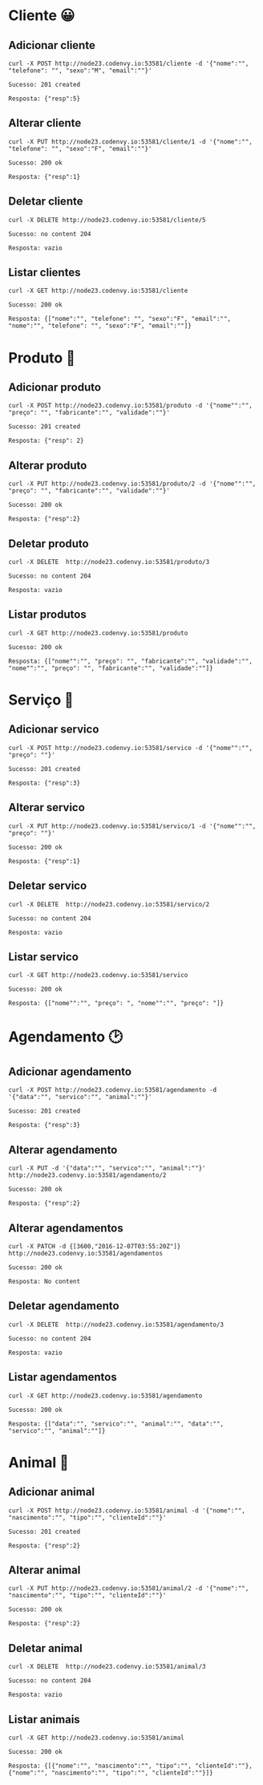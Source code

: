 # Cliente :grinning:

## Adicionar cliente 

    curl -X POST http://node23.codenvy.io:53581/cliente -d '{"nome":"", "telefone": "", "sexo":"M", "email":""}'
    
    Sucesso: 201 created 
    
    Resposta: {"resp":5}
    
## Alterar cliente

    curl -X PUT http://node23.codenvy.io:53581/cliente/1 -d '{"nome":"", "telefone": "", "sexo":"F", "email":""}'
    
    Sucesso: 200 ok
    
    Resposta: {"resp":1}

## Deletar cliente

    curl -X DELETE http://node23.codenvy.io:53581/cliente/5
    
    Sucesso: no content 204

    Resposta: vazio
    
## Listar clientes

    curl -X GET http://node23.codenvy.io:53581/cliente
    
    Sucesso: 200 ok
    
    Resposta: {["nome":"", "telefone": "", "sexo":"F", "email":"", "nome":"", "telefone": "", "sexo":"F", "email":""]}
    
# Produto :paw_prints:

## Adicionar produto 

    curl -X POST http://node23.codenvy.io:53581/produto -d '{"nome"":"", "preço": "", "fabricante":"", "validade":""}'
    
    Sucesso: 201 created
    
    Resposta: {"resp": 2}
    
## Alterar produto 

    curl -X PUT http://node23.codenvy.io:53581/produto/2 -d '{"nome"":"", "preço": "", "fabricante":"", "validade":""}'
    
    Sucesso: 200 ok
    
    Resposta: {"resp":2}
    
## Deletar produto 

    curl -X DELETE 	http://node23.codenvy.io:53581/produto/3
    
    Sucesso: no content 204
    
    Resposta: vazio
    
## Listar produtos

    curl -X GET http://node23.codenvy.io:53581/produto
    
    Sucesso: 200 ok
    
    Resposta: {["nome"":"", "preço": "", "fabricante":"", "validade":"", "nome"":"", "preço": "", "fabricante":"", "validade":""]}
    
# Serviço :shower:
    
## Adicionar servico

    curl -X POST http://node23.codenvy.io:53581/servico -d '{"nome"":"", "preço": ""}' 
    
    Sucesso: 201 created
    
    Resposta: {"resp":3}
    
## Alterar servico

    curl -X PUT http://node23.codenvy.io:53581/servico/1 -d '{"nome"":"", "preço": ""}'
    
    Sucesso: 200 ok
    
    Resposta: {"resp":1}
    
## Deletar servico
    
    curl -X DELETE 	http://node23.codenvy.io:53581/servico/2
    
    Sucesso: no content 204
    
    Resposta: vazio
    
## Listar servico

    curl -X GET http://node23.codenvy.io:53581/servico
    
    Sucesso: 200 ok
    
    Resposta: {["nome"":"", "preço": ", "nome"":"", "preço": "]}
    
# Agendamento :clock2:

## Adicionar agendamento

    curl -X POST http://node23.codenvy.io:53581/agendamento -d '{"data":"", "servico":"", "animal":""}'
    
    Sucesso: 201 created
    
    Resposta: {"resp":3}

## Alterar agendamento

    curl -X PUT -d '{"data":"", "servico":"", "animal":""}' 	http://node23.codenvy.io:53581/agendamento/2
    
    Sucesso: 200 ok
    
    Resposta: {"resp":2}
    
## Alterar agendamentos

    curl -X PATCH -d {[3600,"2016-12-07T03:55:20Z"]} 	http://node23.codenvy.io:53581/agendamentos
    
    Sucesso: 200 ok
    
    Resposta: No content

## Deletar agendamento

    curl -X DELETE 	http://node23.codenvy.io:53581/agendamento/3
    
    Sucesso: no content 204
    
    Resposta: vazio

## Listar agendamentos

    curl -X GET http://node23.codenvy.io:53581/agendamento
    
    Sucesso: 200 ok
    
    Resposta: {["data":"", "servico":"", "animal":"", "data":"", "servico":"", "animal":""]}
    
# Animal :dog:
     
## Adicionar animal

    curl -X POST http://node23.codenvy.io:53581/animal -d '{"nome":"", "nascimento":"", "tipo":"", "clienteId":""}' 
    
    Sucesso: 201 created
    
    Resposta: {"resp":2}
    
## Alterar animal
    
    curl -X PUT http://node23.codenvy.io:53581/animal/2 -d '{"nome":"", "nascimento":"", "tipo":"", "clienteId":""}'
    
    Sucesso: 200 ok
    
    Resposta: {"resp":2}
    
## Deletar animal

    curl -X DELETE 	http://node23.codenvy.io:53581/animal/3
    
    Sucesso: no content 204
    
    Resposta: vazio
    
## Listar animais

    curl -X GET http://node23.codenvy.io:53581/animal
    
    Sucesso: 200 ok
    
    Resposta: {[{"nome":"", "nascimento":"", "tipo":"", "clienteId":""}, {"nome":"", "nascimento":"", "tipo":"", "clienteId":""}]}
    